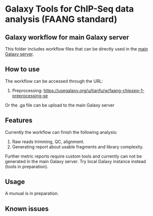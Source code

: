 Galaxy Tools for ChIP-Seq data analysis (FAANG standard)
========================================================

## Galaxy workflow for main Galaxy server

This folder includes workflow files that can be directly used in the [main Galaxy server](https://usegalaxy.org/). 

## How to use

The workflow can be accessed through the URL:

1. Preprocessing: https://usegalaxy.org/u/tianfu/w/faang-chipseq-1-preprocessing-se


Or the .ga file can be upload to the main Galaxy server

## Features

Currently the workflow can finish the following analysis:

1. Raw reads trimming, QC, alignment.
2. Generating report about usable fragments and library complexity.

Further metric reports require custom tools and currently can not be generated in the main Galaxy server. Try local Galaxy instance instead (tools in preparation).

## Usage

A munual is in preparation.

## Known issues
